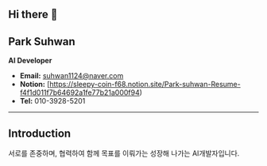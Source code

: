 ## Hi there 👋
## Park Suhwan

**AI Developer**

- **Email:** suhwan1124@naver.com
- **Notion:** [https://sleepy-coin-f68.notion.site/Park-suhwan-Resume-f4f1d011f7b64692a1fe77b21a000f94)
- **Tel:** 010-3928-5201

---

## Introduction

서로를 존중하며, 협력하여 함께 목표를 이뤄가는 성장해 나가는 AI개발자입니다.

<script src="https://gist.github.com/PurpleBooth/109311bb0361f32d87a2.js"></script>
<!--

Here are some ideas to get you started:

- 🔭 I’m currently working on ...
- 🌱 I’m currently learning ...
- 👯 I’m looking to collaborate on ...
- 🤔 I’m looking for help with ...
- 💬 Ask me about ...
- 📫 How to reach me: ...
- 😄 Pronouns: ...
- ⚡ Fun fact: ...
sdsdasdasdasdasd
-->
